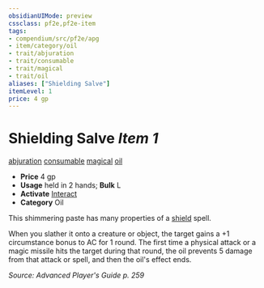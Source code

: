 ```yaml
---
obsidianUIMode: preview
cssclass: pf2e,pf2e-item
tags:
- compendium/src/pf2e/apg
- item/category/oil
- trait/abjuration
- trait/consumable
- trait/magical
- trait/oil
aliases: ["Shielding Salve"]
itemLevel: 1
price: 4 gp
---
```

# Shielding Salve *Item 1*  
[abjuration](../../../rules/traits/abjuration.md)  [consumable](../../../rules/traits/consumable.md)  [magical](../../../rules/traits/magical.md)  [oil](../../../rules/traits/oil.md)  

- **Price** 4 gp
- **Usage** held in 2 hands; **Bulk** L
- **Activate** [Interact](../../../rules/actions/interact.md)
- **Category** Oil

This shimmering paste has many properties of a [shield](../../spells/shield.md) spell.

When you slather it onto a creature or object, the target gains a +1 circumstance bonus to AC for 1 round. The first time a physical attack or a magic missile hits the target during that round, the oil prevents 5 damage from that attack or spell, and then the oil's effect ends.

*Source: Advanced Player's Guide p. 259*